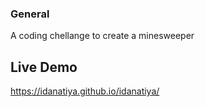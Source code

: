 ### General
A coding chellange to create a minesweeper


## Live Demo
https://idanatiya.github.io/idanatiya/

